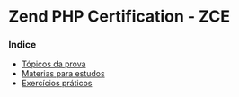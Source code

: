 # Zend PHP Certification - ZCE

### Indice
- [Tópicos da prova](topicos_da_prova.md)
- [Materias para estudos](materias_para_estudos)
- [Exercícios práticos](exercicios_praticos)